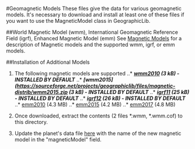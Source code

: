 #Geomagnetic Models
These files give the data for various geomagnetic models.  It's 
necessary to download and install at least one of these files if you 
want to use the MagneticModel class in GeographicLib.

##World Magnetic Model (wmm), International Geomagnetic Reference Field (igrf), Enhanced Magnetic Model (emm)
See [Magnetic Models](https://geographiclib.sourceforge.io/html/magnetic.html)
for a description of Magnetic models and the supported wmm, igrf, or emm models. 

##Installation of Additional Models
1. The following magnetic models are supported
..* **_[wmm2010](https://sourceforge.net/projects/geographiclib/files/magnetic-distrib/wmm2010.zip) (3 kB) - INSTALLED BY DEFAULT_**
..* **_[wmm2015](https://sourceforge.net/projects/geographiclib/files/magnetic-distrib/wmm2015.zip (3 kB) - INSTALLED BY DEFAULT_**
..* **_[igrf11](https://sourceforge.net/projects/geographiclib/files/magnetic-distrib/igrf11.zip) (25 kB) - INSTALLED BY DEFAULT_**
..* **_[igrf12](https://sourceforge.net/projects/geographiclib/files/magnetic-distrib/igrf12.zip) (26 kB) - INSTALLED BY DEFAULT_**
..* [emm2010](https://sourceforge.net/projects/geographiclib/files/magnetic-distrib/emm2010.zip) (4.3 MB)
..* [emm2015](https://sourceforge.net/projects/geographiclib/files/magnetic-distrib/emm2015.zip) (4.2 MB)
..* [emm2017](https://sourceforge.net/projects/geographiclib/files/magnetic-distrib/emm2017.zip) (4.8 MB)

2. Once downloaded, extract the contents (2 files *.wmm, *.wmm.cof) 
to this directory.

3. Update the planet's data file [here](../../addons/Core_Celestial_Bodies/bodies/earth.json) 
with the name of the new magnetic model in the "magneticModel" field.